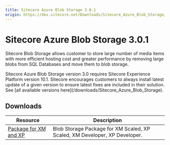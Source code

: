 ```yaml
---
title: Sitecore Azure Blob Storage 3.0.1
origin: https://dev.sitecore.net/Downloads/Sitecore_Azure_Blob_Storage/1x/Sitecore_Azure_Blob_Storage_301
---
```


# Sitecore Azure Blob Storage 3.0.1

Sitecore Blob Storage allows customer to store large number of media items with more efficient hosting cost and greater performance by removing large blobs from SQL Databases and move them to blob storage.

  <Alert variant='warning' mb={4}>
    <AlertIcon />
    Sitecore Azure Blob Storage version 3.0 requires Sitecore Experience Platform version 10.1.
  </Alert>
  
  <Alert variant='warning' mb={4}>
    <AlertIcon />
    Sitecore encourages customers to always install latest update of a given version to ensure latest fixes are included in their solution. See [all available versions here](/downloads/Sitecore_Azure_Blob_Storage).
  </Alert>
  

## Downloads

 | Resource | Description |
 | --- | --- |
 | [Package for XM and XP](https://sitecoredev.azureedge.net/~/media/B5714D6BA0224474B47E9A5B52EC4A7F.ashx?date=20211209T092942) | Blob Storage Package for XM Scaled, XP Scaled, XM Developer, XP Developer. |